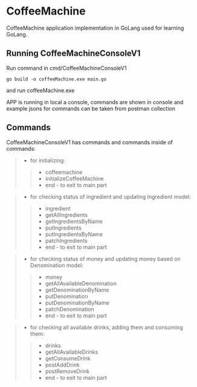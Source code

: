 # CoffeeMachine
CoffeeMachine application implementation in GoLang used for learning GoLang.


## Running CoffeeMachineConsoleV1

Run command in cmd/CoffeeMachineConsoleV1
```
go build -o coffeeMachine.exe main.go
```
and run coffeeMachine.exe

APP is running in local a console, commands are shown in console 
and example jsons for commands can be taken from postman collection

## Commands
CoffeeMachineConsoleV1 has commands and commands inside of commands:
>
> - for initializing:
> > - coffeemachine
> >  - initializeCoffeeMachine
> >  - end - to exit to main part

> - for checking status of ingredient and updating Ingredient model:
> > - ingredient
> >  - getAllIngredients
> >  - getIngredientsByName
> >  - putIngredients
> >  - putIngredientsByName
> >  - patchIngredients
> >  - end - to exit to main part

> - for checking status of money and updating money based on Denomination model:  
> > - money
> >  - getAllAvailableDenomination
> >  - getDenominationByName
> >  - putDenomination
> >  - putDenominationByName
> >  - patchDenomination
> >  - end - to exit to main part

> - for checking all available drinks, adding them and consuming them:
> > - drinks
> >  - getAllAvailableDrinks
> >  - getConsumeDrink
> >  - postAddDrink
> >  - postRemoveDrink
> >  - end - to exit to main part
